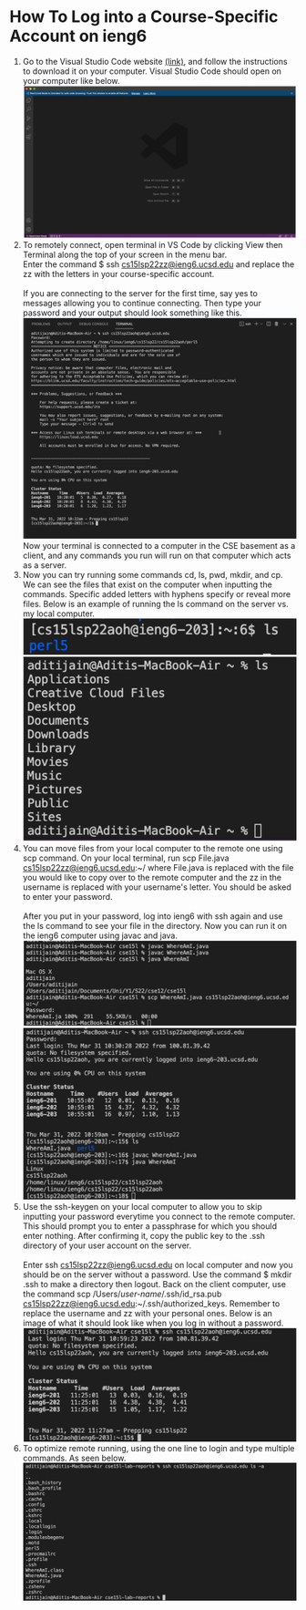 # **How To Log into a Course-Specific Account on ieng6**
1. Go to the Visual Studio Code website [(link)](https://code.visualstudio.com/), and follow the instructions to download it on your computer. Visual Studio Code should open on your computer like below.
![Image](lab1.1.png)
2. To remotely connect, open terminal in VS Code by clicking View then Terminal along the top of your screen in the menu bar. <br /> Enter the command $ ssh cs15lsp22zz@ieng6.ucsd.edu and replace the zz with the letters in your course-specific account. <br /> <br /> If you are connecting to the server for the first time, say yes to messages allowing you to continue connecting. Then type your password and your output should look something like this. ![Image](lab1.2.png) <br /> Now your terminal is connected to a computer in the CSE basement as a client, and any commands you run will run on that computer which acts as a server.
3. Now you can try running some commands cd, ls, pwd, mkdir, and cp. We can see the files that exist on the computer when inputting the commands. Specific added letters with hyphens specify or reveal more files. Below is an example of running the ls command on the server vs. my local computer. ![Image](lab1.3.png) ![Image](lab1.4.png)
4. You can move files from your local computer to the remote one using scp command. On your local terminal, run scp File.java cs15lsp22zz@ieng6.ucsd.edu:~/ where File.java is replaced with the file you would like to copy over to the remote computer and the zz in the username is replaced with your username's letter. You should be asked to enter your password.  <br />  <br /> After you put in your password, log into ieng6 with ssh again and use the ls command to see your file in the directory. Now you can run it on the ieng6 computer using javac and java. ![Image](lab1.5.png) ![Image](lab1.6.png)
5. Use the ssh-keygen on your local computer to allow you to skip inputting your password everytime you connect to the remote computer. This should prompt you to enter a passphrase for which you should enter nothing. After confirming it, copy the public key to the .ssh directory of your user account on the server.  <br />  <br /> Enter ssh cs15lsp22zz@ieng6.ucsd.edu on local computer and now you should be on the server without a password. Use the command $ mkdir .ssh to make a directory then logout. Back on the client computer, use the command scp /Users/*user-name*/.ssh/id_rsa.pub cs15lsp22zz@ieng6.ucsd.edu:~/.ssh/authorized_keys. Remember to replace the username and zz with your personal ones. Below is an image of what it should look like when you log in without a password. ![Image](lab1.7.png)
6. To optimize remote running, using the one line to login and type multiple commands. As seen below.![Image](lab1.8.png)

